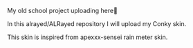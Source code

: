 My old school project uploading here👋

In this alrayed/ALRayed repository I will upload my
Conky skin.

This skin is inspired from apexxx-sensei rain meter skin.
